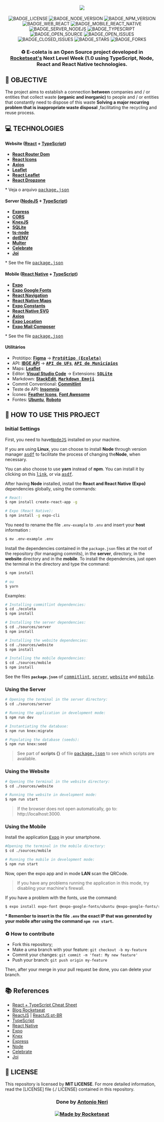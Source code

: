 <h1 align=center>
<img src="https://github.com/Rocketseat/nlw-01-booster/blob/master/.github/ecoleta.png" />
</h1>

<div align="center">

![BADGE_LICENSE] ![BADGE_NODE_VERSION] ![BADGE_NPM_VERSION] ![BADGE_WEB_REACT] ![BADGE_MOBILE_REACT_NATIVE] ![BADGE_SERVER_NODEJS] ![BADGE_TYPESCRIPT] ![BADGE_OPEN_SOURCE] ![BADGE_OPEN_ISSUES] ![BADGE_CLOSED_ISSUES] ![BADGE_STARS] ![BADGE_FORKS]

</div>

<h3 align="center">


♻️ E-coleta is an **Open Source** project developed in **[Rocketseat's][rocketseat_site]** **Next Level Week (1.0** using TypeScript, Node, React and React Native technologies.
</h3>


## **:rocket: OBJECTIVE**

The project aims to establish a connection **between** companies and / or entities that collect waste **(organic and inorganic)** to people and / or entities that constantly need to dispose of this waste **Solving a major recurring problem that is inappropriate waste disposal** ,facilitating the recycling and reuse process.

<!-- 
  ...
  Local Reservado para o GIF do projeto rodando.
  ...
-->

## **:computer: TECHNOLOGIES**


#### **Website** ([React][react] + [TypeScript][typescript])

  - **[React Router Dom][react_router_dom]**
  - **[React Icons][react_icons]**
  - **[Axios][axios]**
  - **[Leaflet][leaflet]**
  - **[React Leaflet][react_leaflet]**
  - **[React Dropzone][react_dropzone]**


  \* Veja o arquivo <kbd>[package.json](./sources/website/package.json)</kbd>

#### **Server** ([NodeJS][node] + [TypeScript][typescript])

  - **[Express][express]**
  - **[CORS][cors]**
  - **[KnexJS][knex]**
  - **[SQLite][sqlite3]**
  - **[ts-node][tsnode]**
  - **[dotENV][dotenv]**
  - **[Multer][multer]**
  - **[Celebrate][celebrate]**
  - **[Joi][joi]**

  \* See the file <kbd>[package.json](./sources/server/package.json)</kbd>

#### **Mobile** ([React Native][react_native] + [TypeScript][typescript])

  - **[Expo][expo]**
  - **[Expo Google Fonts][expo_google_fonts]**
  - **[React Navigation][react_navigation]**
  - **[React Native Maps][react_native_maps]**
  - **[Expo Constants][expo_constants]**
  - **[React Native SVG][react_native_svg]**
  - **[Axios][axios]**
  - **[Expo Location][expo_location]**
  - **[Expo Mail Composer][expo_mail_composer]**

  \* See the file <kbd>[package.json](./sources/mobile/package.json)</kbd>

#### **Utilitários**

- Protótipo: **[Figma](https://www.figma.com/)** &rarr; **<kbd>[Protótipo (Ecoleta)](https://www.figma.com/file/1SxgOMojOB2zYT0Mdk28lB/Ecoleta)</kbd>**
- API: **[IBGE API][ibge_api]** &rarr; **<kbd>[API de UFs][ibge_api_ufs]</kbd>**, **<kbd>[API de Municípios][ibge_api_municipios]</kbd>** 
- Maps: **[Leaflet][leaflet]**
- Editor: **[Visual Studio Code][vscode]** &rarr; Extensions: **<kbd>[SQLite][vscode_sqlite_extension]</kbd>**
- Markdown: **[StackEdit][stackedit]**, **<kbd>[Markdown Emoji][markdown_emoji]</kbd>**
- Commit Conventional: **[Commitlint][commitlint]**
- Teste de API: **[Insomnia][insomnia]**
- Ícones: **[Feather Icons][feather_icons]**, **[Font Awesome][font_awesome]**
- Fontes: **[Ubuntu][font_ubuntu]**, **[Roboto][font_roboto]**


## **:wine_glass: HOW TO USE THIS PROJECT**

### Initial Settings

First, you need to have<kbd>[NodeJS](https://nodejs.org/en/download/)</kbd> installed on your machine.

If you are using **Linux**, you can choose to install **Node** through version manager <kbd>[asdf]</kbd> to facilitate the process of changing the**Node**, when necessary.

You can also choose to use **yarn** instead of **npm**.  You can install it by clicking on this <kbd>[link][yarn]</kbd>,  or via <kbd>[asdf]</kbd>.

After having **Node** installed, install the **React and React Native (Expo)** dependencies globally, using the commands:



```sh
# React:
$ npm install create-react-app -g

# Expo (React Native):
$ npm install -g expo-cli 
```

You need to rename the file `.env-example` to `.env` and insert your **host** information :

```sh
$ mv .env-example .env
```

Install the dependencies contained in the `package.json` files at the root of the repository (for managing commits), in the **server**, directory, in the **website** directory and in the **mobile**. To install the dependencies, just open the terminal in the directory and type the command:


```sh
$ npm install

# ou
$ yarn
```

Examples:
```sh
# Installing commitlint dependencies:
$ cd ./ecoleta
$ npm install

# Installing the server dependencies:
$ cd ./sources/server
$ npm install

# Installing the website dependencies:
$ cd ./sources/website
$ npm install

# Installing the mobile dependencies:
$ cd ./sources/mobile
$ npm install
```

See the files **`package.json`** of <kbd>[commitlint](./package.json)</kbd>, <kbd>[server](./sources/server/package.json)</kbd>, <kbd>[website](./sources/website/package.json)</kbd> and <kbd>[mobile](./sources/mobile/package.json)</kbd>.

### Using the Server

```sh
# Opening the terminal in the server directory:
$ cd ./sources/server

# Running the application in development mode:
$ npm run dev

# Instantiating the database:
$ npm run knex:migrate

# Populating the database (seeds):
$ npm run knex:seed
```

> See part of **scripts {}** of file <kbd>[package.json](./sources/server/package.json)</kbd> to see which scripts are available.

### Using the Website

```sh
# Opening the terminal in the website directory:
$ cd ./sources/website

# Running the website in development mode:
$ npm run start
```

> If the browser does not open automatically, go to: http://localhost:3000.

### Using the Mobile

Install the application <kbd>[Expo](https://play.google.com/store/apps/details?id=host.exp.exponent&hl=en)</kbd> in your smartphone.

```sh
#Opening the terminal in the mobile directory:
$ cd ./sources/mobile

# Running the mobile in development mode:
$ npm run start
```

Now, open the expo app and in mode **LAN** scan the QRCode.

>If you have any problems running the application in this mode, try disabling your machine's firewall.

If you have a problem with the fonts, use the command:
```sh
$ expo install expo-font @expo-google-fonts/ubuntu @expo-google-fonts/roboto


```

**\* Remember to insert in the file `.env` the exact IP that was generated by your mobile after using the command `npm run start`.**


### :recycle: How to contribute

- Fork this repository;
- Make a uma branch with your feature: `git checkout -b my-feature`
- Commit your changes: `git commit -m 'feat: My new feature'`
- Push your branch: `git push origin my-feature`

Then, after your merge in your pull request be done, you can delete your branch.

## **:books: References**

- [React + TypeScript Cheat Sheet](https://github.com/typescript-cheatsheets/react-typescript-cheatsheet)
- [Blog Rocketseat](https://blog.rocketseat.com.br/)
- [ReactJS](https://reactjs.org/docs/getting-started.html) | [ReactJS pt-BR](https://pt-br.reactjs.org/docs/getting-started.html)
- [TypeScript](https://www.typescriptlang.org/docs/home.html)
- [React Native](https://reactnative.dev/docs/getting-started)
- [Expo](https://expo.io/learn)
- [Knex][knex]
- [Express](https://expressjs.com/pt-br/)
- [Node](https://nodejs.org/en/)
- [Celebrate](https://github.com/arb/celebrate)
- [Joi](https://hapi.dev/module/joi/)

## **:page_with_curl: LICENSE**

This repository is licensed by  **MIT LICENSE**.  For more detailed information, read the [LICENSE] file (./ LICENSE) contained in this repository.

<h3 align="center">
Done by <a href="https://www.linkedin.com/in/antonio-neri-6789828/">Antonio Neri</a>
<br><br>
<a href="https://rocketseat.com.br">
  <img alt="Made by Rocketseat" src="https://img.shields.io/badge/made%20by-Rocketseat-%237519C1">
</a>
</h3>

<!-- Website Links -->

[rocketseat_site]: https://rocketseat.com.br/

<!-- Badges -->

[BADGE_CLOSED_ISSUES]: https://img.shields.io/github/issues-closed/x0n4d0/ecoleta?color=red

[BADGE_OPEN_ISSUES]: https://img.shields.io/github/issues/x0n4d0/ecoleta?color=green

[BADGE_LICENSE]: https://img.shields.io/github/license/x0n4d0/ecoleta

[BADGE_NODE_VERSION]: https://img.shields.io/badge/node-12.17.0-green

[BADGE_NPM_VERSION]: https://img.shields.io/badge/npm-6.14.4-red

[BADGE_WEB_REACT]: https://img.shields.io/badge/web-react-blue

[BADGE_MOBILE_REACT_NATIVE]: https://img.shields.io/badge/mobile-react%20native-blueviolet

[BADGE_SERVER_NODEJS]: https://img.shields.io/badge/server-nodejs-important

[BADGE_STARS]: https://img.shields.io/github/stars/x0n4d0/ecoleta?style=social

[BADGE_FORKS]: https://img.shields.io/github/forks/x0n4d0/ecoleta?style=social

[BADGE_TYPESCRIPT]: https://badges.frapsoft.com/typescript/code/typescript.png?v=101

[BADGE_OPEN_SOURCE]: https://badges.frapsoft.com/os/v1/open-source.png?v=103

<!-- Techs -->

[react]: https://reactjs.org/

[typescript]: https://www.typescriptlang.org/

[node]: https://nodejs.org/en/

[leaflet]: https://react-leaflet.js.org/en/

[ibge_api]: https://servicodados.ibge.gov.br/api/docs/localidades?versao=1

[ibge_api_ufs]: https://servicodados.ibge.gov.br/api/docs/localidades?versao=1#api-UFs-estadosGet

[ibge_api_municipios]: https://servicodados.ibge.gov.br/api/docs/localidades?versao=1#api-Municipios-estadosUFMunicipiosGet

[vscode]: https://code.visualstudio.com/

[react_native]: http://www.reactnative.com/

[stackedit]: https://stackedit.io

[vscode_sqlite_extension]: https://marketplace.visualstudio.com/items?itemName=alexcvzz.vscode-sqlite

[markdown_emoji]: https://gist.github.com/rxaviers/7360908

[commitlint]: https://github.com/conventional-changelog/commitlint

[express]: https://expressjs.com/

[cors]: https://expressjs.com/en/resources/middleware/cors.html

[knex]: http://knexjs.org/

[sqlite3]: https://github.com/mapbox/node-sqlite3

[tsnode]: https://github.com/TypeStrong/ts-node

[feather_icons]: https://feathericons.com/

[insomnia]: https://insomnia.rest/

[react_leaflet]: https://react-leaflet.js.org/

[react_router_dom]: https://github.com/ReactTraining/react-router/tree/master/packages/react-router-dom

[react_icons]: https://react-icons.github.io/react-icons/

[axios]: https://github.com/axios/axios

[dotenv]: https://github.com/motdotla/dotenv

[expo]: https://expo.io/

[expo_google_fonts]: https://github.com/expo/google-fonts

[react_navigation]: https://reactnavigation.org/

[react_native_maps]: https://github.com/react-native-community/react-native-maps

[expo_constants]: https://docs.expo.io/versions/latest/sdk/constants/

[react_native_svg]: https://github.com/react-native-community/react-native-svg

[expo_location]: https://docs.expo.io/versions/latest/sdk/location/

[expo_mail_composer]: https://docs.expo.io/versions/latest/sdk/mail-composer/

[font_roboto]: https://fonts.google.com/specimen/Roboto

[font_ubuntu]: https://fonts.google.com/specimen/Ubuntu

[font_awesome]: https://fontawesome.com/

[multer]: https://github.com/expressjs/multer

[celebrate]: https://github.com/arb/celebrate

[joi]: https://github.com/hapijs/joi

[react_dropzone]: https://github.com/react-dropzone/react-dropzone

[asdf]: https://github.com/asdf-vm/asdf

[yarn]: https://classic.yarnpkg.com/en/docs/install/#debian-stable
